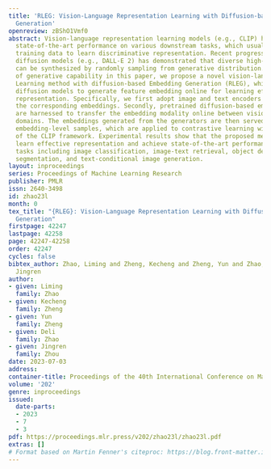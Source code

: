 ```yaml
---
title: 'RLEG: Vision-Language Representation Learning with Diffusion-based Embedding
  Generation'
openreview: zBShO1Vmf0
abstract: Vision-language representation learning models (e.g., CLIP) have achieved
  state-of-the-art performance on various downstream tasks, which usually need large-scale
  training data to learn discriminative representation. Recent progress on generative
  diffusion models (e.g., DALL-E 2) has demonstrated that diverse high-quality samples
  can be synthesized by randomly sampling from generative distribution. By virtue
  of generative capability in this paper, we propose a novel vision-language Representation
  Learning method with diffusion-based Embedding Generation (RLEG), which exploits
  diffusion models to generate feature embedding online for learning effective vision-language
  representation. Specifically, we first adopt image and text encoders to extract
  the corresponding embeddings. Secondly, pretrained diffusion-based embedding generators
  are harnessed to transfer the embedding modality online between vision and language
  domains. The embeddings generated from the generators are then served as augmented
  embedding-level samples, which are applied to contrastive learning with the variant
  of the CLIP framework. Experimental results show that the proposed method could
  learn effective representation and achieve state-of-the-art performance on various
  tasks including image classification, image-text retrieval, object detection, semantic
  segmentation, and text-conditional image generation.
layout: inproceedings
series: Proceedings of Machine Learning Research
publisher: PMLR
issn: 2640-3498
id: zhao23l
month: 0
tex_title: "{RLEG}: Vision-Language Representation Learning with Diffusion-based Embedding
  Generation"
firstpage: 42247
lastpage: 42258
page: 42247-42258
order: 42247
cycles: false
bibtex_author: Zhao, Liming and Zheng, Kecheng and Zheng, Yun and Zhao, Deli and Zhou,
  Jingren
author:
- given: Liming
  family: Zhao
- given: Kecheng
  family: Zheng
- given: Yun
  family: Zheng
- given: Deli
  family: Zhao
- given: Jingren
  family: Zhou
date: 2023-07-03
address: 
container-title: Proceedings of the 40th International Conference on Machine Learning
volume: '202'
genre: inproceedings
issued:
  date-parts:
  - 2023
  - 7
  - 3
pdf: https://proceedings.mlr.press/v202/zhao23l/zhao23l.pdf
extras: []
# Format based on Martin Fenner's citeproc: https://blog.front-matter.io/posts/citeproc-yaml-for-bibliographies/
---
```

